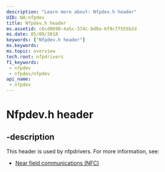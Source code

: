 ```yaml
---
description: "Learn more about: Nfpdev.h header"
UID: NA:nfpdev
title: Nfpdev.h header
ms.assetid: c6cd0690-4a5c-374c-bd0a-6f9c7f555b2d
ms.date: 05/09/2018
keywords: ["Nfpdev.h header"]
ms.keywords: 
ms.topic: overview
tech.root: nfpdrivers
f1_keywords:
 - nfpdev
 - nfpdev/nfpdev
api_name:
 - nfpdev
---
```


# Nfpdev.h header


## -description

This header is used by nfpdrivers. For more information, see:

- [Near field communications (NFC)](../_nfpdrivers/index.md)

